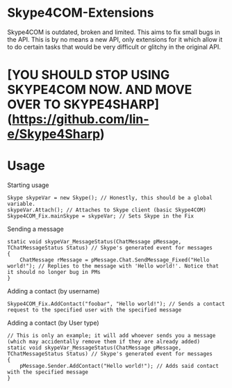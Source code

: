 # Skype4COM-Extensions
Skype4COM is outdated, broken and limited. This aims to fix small bugs in the API. This is by no means a new API, only extensions for it which allow it to do certain tasks that would be very difficult or glitchy in the original API.

# [YOU SHOULD STOP USING SKYPE4COM NOW. AND MOVE OVER TO SKYPE4SHARP] (https://github.com/lin-e/Skype4Sharp)

# Usage
Starting usage
```
Skype skypeVar = new Skype(); // Honestly, this should be a global variable. 
skypeVar.Attach(); // Attaches to Skype client (basic Skype4COM)
Skype4COM_Fix.mainSkype = skypeVar; // Sets Skype in the Fix
```
Sending a message
```
static void skypeVar_MessageStatus(ChatMessage pMessage, TChatMessageStatus Status) // Skype's generated event for messages
{
    ChatMessage rMessage = pMessage.Chat.SendMessage_Fixed("Hello world!"); // Replies to the message with 'Hello world!'. Notice that it should no longer bug in PMs
}
```
Adding a contact (by username)
```
Skype4COM_Fix.AddContact("foobar", "Hello world!"); // Sends a contact request to the specified user with the specified message
```
Adding a contact (by User type)
```
// This is only an example; it will add whoever sends you a message (which may accidentally remove them if they are already added)
static void skypeVar_MessageStatus(ChatMessage pMessage, TChatMessageStatus Status) // Skype's generated event for messages
{
    pMessage.Sender.AddContact("Hello world!"); // Adds said contact with the specified message
}
```
